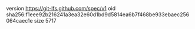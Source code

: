 version https://git-lfs.github.com/spec/v1
oid sha256:f1eee92b216241a3ea32e60d1bd9d5814ea6b7f468be933ebaec256064caec1e
size 5717
